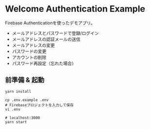 # Welcome Authentication Example

Firebase Authenticationを使ったデモアプリ。

- メールアドレスとパスワードで登録/ログイン
- メールアドレスの認証メールの送信
- メールアドレスの変更
- パスワードの変更
- アカウントの削除
- パスワード再設定（忘れた場合）

## 前準備 & 起動

```shell
yarn install

cp .env.example .env
# Firebaseプロジェクトを入力して保存
vi .env

# localhost:3000
yarn start
```
